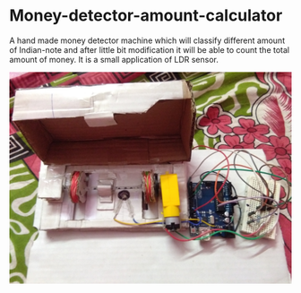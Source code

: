 # Money-detector-amount-calculator
A hand made money detector machine which will classify different amount of Indian-note and after little bit modification it will be able to count the total amount of money. It is a small application of LDR sensor.

<p align="center">
<img src="Images/note_detector_2.jpg" hight=300 rotate=clockwise>
</p>
